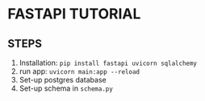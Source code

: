 # FASTAPI TUTORIAL

## STEPS

1. Installation:  ``` pip install fastapi uvicorn sqlalchemy ```
2. run app: ``` uvicorn main:app --reload ```
3. Set-up postgres database
4. Set-up schema in ``` schema.py ```